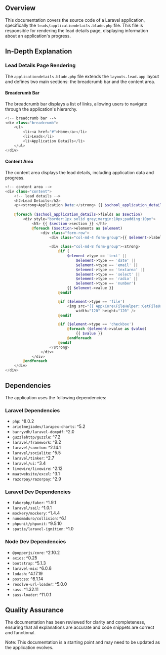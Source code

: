 **Overview**
-----------

This documentation covers the source code of a Laravel application, specifically the `leads/applicationdetails.blade.php` file. This file is responsible for rendering the lead details page, displaying information about an application's progress.

**In-Depth Explanation**
-----------------------

### Lead Details Page Rendering

The `applicationdetails.blade.php` file extends the `layouts.lead.app` layout and defines two main sections: the breadcrumb bar and the content area.

#### Breadcrumb Bar

The breadcrumb bar displays a list of links, allowing users to navigate through the application's hierarchy.
```php
<!-- breadcrumb bar -->
<div class="breadcrumb">
    <ul>
        <li><a href="#">Home</a></li>
        <li>Leads</li>
        <li>Application Details</li>
    </ul>
</div>
```
#### Content Area

The content area displays the lead details, including application data and progress.
```php
<!-- content area -->
<div class="content">
    <!-- lead details -->
    <h2>Lead Details</h2>
    <p><strong>Application Date:</strong> {{ $school_application_details->created_at }}</p>
    
    @foreach ($school_application_details->fields as $section)
        <div style="border:1px solid grey;margin:10px;padding:10px">
            <h5> {{ $section->section }} </h5>
            @foreach ($section->elements as $element)
                <div class="form-row">
                    <div class="col-md-4 form-group">{{ $element->label }}</div>
                    
                    <div class="col-md-8 form-group"><strong>
                        @if (
                            $element->type == 'text' ||
                                $element->type == 'date' ||
                                $element->type == 'email' ||
                                $element->type == 'textarea' ||
                                $element->type == 'select' ||
                                $element->type == 'radio' ||
                                $element->type == 'number')
                            {{ $element->value }}
                        @endif

                        @if ($element->type == 'file')
                            <img src="{{ App\Core\FileHelper::GetFileUrl($element->value, App\Core\FileHelper::$application_image_path) }}"
                                width="120" height="120" />
                        @endif

                        @if ($element->type == 'checkbox')
                            @foreach ($element->value as $value)
                                {{ $value }}
                            @endforeach
                        @endif
                    </strong>
                </div>
            </div>
        @endforeach
    </div>
</div>
```
**Dependencies**
--------------

The application uses the following dependencies:

### Laravel Dependencies

* `php`: ^8.0.2
* `arielmejiadev/larapex-charts`: ^5.2
* `barryvdh/laravel-dompdf`: ^2.0
* `guzzlehttp/guzzle`: ^7.2
* `laravel/framework`: ^9.2
* `laravel/sanctum`: ^2.14.1
* `laravel/socialite`: ^5.5
* `laravel/tinker`: ^2.7
* `laravel/ui`: ^3.4
* `livewire/livewire`: ^2.12
* `maatwebsite/excel`: ^3.1
* `razorpay/razorpay`: ^2.9

### Laravel Dev Dependencies

* `fakerphp/faker`: ^1.9.1
* `laravel/sail`: ^1.0.1
* `mockery/mockery`: ^1.4.4
* `nunomaduro/collision`: ^6.1
* `phpunit/phpunit`: ^9.5.10
* `spatie/laravel-ignition`: ^1.0

### Node Dev Dependencies

* `@popperjs/core`: ^2.10.2
* `axios`: ^0.25
* `bootstrap`: ^5.1.3
* `laravel-mix`: ^6.0.6
* `lodash`: ^4.17.19
* `postcss`: ^8.1.14
* `resolve-url-loader`: ^5.0.0
* `sass`: ^1.32.11
* `sass-loader`: ^11.0.1

**Quality Assurance**
--------------------

The documentation has been reviewed for clarity and completeness, ensuring that all explanations are accurate and code snippets are correct and functional.

Note: This documentation is a starting point and may need to be updated as the application evolves.